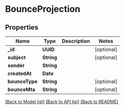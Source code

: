 # BounceProjection

## Properties
Name | Type | Description | Notes
------------ | ------------- | ------------- | -------------
**_id** | **UUID** |  | [optional] 
**subject** | **String** |  | [optional] 
**sender** | **String** |  | 
**createdAt** | **Date** |  | 
**bounceType** | **String** |  | [optional] 
**bounceMta** | **String** |  | [optional] 

[[Back to Model list]](../README#documentation-for-models) [[Back to API list]](../README#documentation-for-api-endpoints) [[Back to README]](../README)


